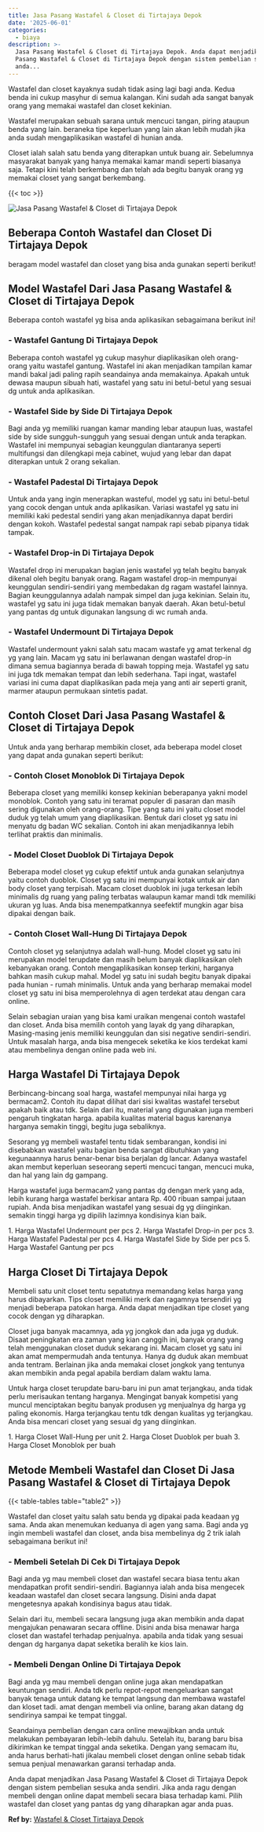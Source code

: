 ```yaml
---
title: Jasa Pasang Wastafel & Closet di Tirtajaya Depok
date: '2025-06-01'
categories:
  - biaya
description: >-
  Jasa Pasang Wastafel & Closet di Tirtajaya Depok. Anda dapat menjadikan Jasa
  Pasang Wastafel & Closet di Tirtajaya Depok dengan sistem pembelian sesuka
  anda...
---
```


Wastafel dan closet kayaknya sudah tidak asing lagi bagi anda. Kedua benda ini cukup masyhur di semua kalangan. Kini sudah ada sangat banyak orang yang memakai wastafel dan closet kekinian.

Wastafel merupakan sebuah sarana untuk mencuci tangan, piring ataupun benda yang lain. beraneka tipe keperluan yang lain akan lebih mudah jika anda sudah mengaplikasikan wastafel di hunian anda.

Closet ialah salah satu benda yang diterapkan untuk buang air. Sebelumnya masyarakat banyak yang hanya memakai kamar mandi seperti biasanya saja. Tetapi kini telah berkembang dan telah ada begitu banyak orang yg memakai closet yang sangat berkembang.

{{< toc >}}

![Jasa Pasang Wastafel & Closet di Tirtajaya Depok](/images/wastafel-closet-murah62.png)

## Beberapa Contoh Wastafel dan Closet Di Tirtajaya Depok

beragam model wastafel dan closet yang bisa anda gunakan seperti berikut!

## Model Wastafel Dari Jasa Pasang Wastafel & Closet di Tirtajaya Depok

Beberapa contoh wastafel yg bisa anda aplikasikan sebagaimana berikut ini!

### \- Wastafel Gantung Di Tirtajaya Depok

Beberapa contoh wastafel yg cukup masyhur diaplikasikan oleh orang-orang yaitu wastafel gantung. Wastafel ini akan menjadikan tampilan kamar mandi bakal jadi paling rapih seandainya anda memakainya. Apakah untuk dewasa maupun sibuah hati, wastafel yang satu ini betul-betul yang sesuai dg untuk anda aplikasikan.

### \- Wastafel Side by Side Di Tirtajaya Depok

Bagi anda yg memiliki ruangan kamar manding lebar ataupun luas, wastafel side by side sungguh-sungguh yang sesuai dengan untuk anda terapkan. Wastafel ini mempunyai sebagian keunggulan diantaranya seperti multifungsi dan dilengkapi meja cabinet, wujud yang lebar dan dapat diterapkan untuk 2 orang sekalian.

### \- Wastafel Padestal Di Tirtajaya Depok

Untuk anda yang ingin menerapkan wasteful, model yg satu ini betul-betul yang cocok dengan untuk anda aplikasikan. Variasi wastafel yg satu ini memiliki kaki pedestal sendiri yang akan menjadikannya dapat berdiri dengan kokoh. Wastafel pedestal sangat nampak rapi sebab pipanya tidak tampak.

### \- Wastafel Drop-in Di Tirtajaya Depok

Wastafel drop ini merupakan bagian jenis wastafel yg telah begitu banyak dikenal oleh begitu banyak orang. Ragam wastafel drop-in mempunyai keunggulan sendiri-sendiri yang membedakan dg ragam wastafel lainnya. Bagian keunggulannya adalah nampak simpel dan juga kekinian. Selain itu, wastafel yg satu ini juga tidak memakan banyak daerah. Akan betul-betul yang pantas dg untuk digunakan langsung di wc rumah anda.

### \- Wastafel Undermount Di Tirtajaya Depok

Wastafel undermount yakni salah satu macam wastafe yg amat terkenal dg yg yang lain. Macam yg satu ini berlawanan dengan wastafel drop-in dimana semua bagiannya berada di bawah topping meja. Wastafel yg satu ini juga tdk memakan tempat dan lebih sederhana. Tapi ingat, wastafel variasi ini cuma dapat diaplikasikan pada meja yang anti air seperti granit, marmer ataupun permukaan sintetis padat.

## Contoh Closet Dari Jasa Pasang Wastafel & Closet di Tirtajaya Depok

Untuk anda yang berharap membikin closet, ada beberapa model closet yang dapat anda gunakan seperti berikut:

### \- Contoh Closet Monoblok Di Tirtajaya Depok

Beberapa closet yang memiliki konsep kekinian beberapanya yakni model monoblok. Contoh yang satu ini teramat populer di pasaran dan masih sering digunakan oleh orang-orang. Tipe yang satu ini yaitu closet model duduk yg telah umum yang diaplikasikan. Bentuk dari closet yg satu ini menyatu dg badan WC sekalian. Contoh ini akan menjadikannya lebih terlihat praktis dan minimalis.

### \- Model Closet Duoblok Di Tirtajaya Depok

Beberapa model closet yg cukup efektif untuk anda gunakan selanjutnya yaitu contoh duoblok. Closet yg satu ini mempunyai kotak untuk air dan body closet yang terpisah. Macam closet duoblok ini juga terkesan lebih minimalis dg ruang yang paling terbatas walaupun kamar mandi tdk memiliki ukuran yg luas. Anda bisa menempatkannya seefektif mungkin agar bisa dipakai dengan baik.

### \- Contoh Closet Wall-Hung Di Tirtajaya Depok

Contoh closet yg selanjutnya adalah wall-hung. Model closet yg satu ini merupakan model terupdate dan masih belum banyak diaplikasikan oleh kebanyakan orang. Contoh mengaplikasikan konsep terkini, harganya bahkan masih cukup mahal. Model yg satu ini sudah begitu banyak dipakai pada hunian - rumah minimalis. Untuk anda yang berharap memakai model closet yg satu ini bisa memperolehnya di agen terdekat atau dengan cara online.

Selain sebagian uraian yang bisa kami uraikan mengenai contoh wastafel dan closet. Anda bisa memilih contoh yang layak dg yang diharapkan, Masing-masing jenis memiliki keunggulan dan sisi negative sendiri-sendiri. Untuk masalah harga, anda bisa mengecek seketika ke kios terdekat kami atau membelinya dengan online pada web ini.

## Harga Wastafel Di Tirtajaya Depok

Berbincang-bincang soal harga, wastafel mempunyai nilai harga yg bermacam2. Contoh itu dapat dilihat dari sisi kwalitas wastafel tersebut apakah baik atau tdk. Selain dari itu, material yang digunakan juga memberi pengaruh tingkatan harga. apabila kualitas material bagus karenanya harganya semakin tinggi, begitu juga sebaliknya.

Sesorang yg membeli wastafel tentu tidak sembarangan, kondisi ini disebabkan wastafel yaitu bagian benda sangat dibutuhkan yang kegunaannya harus benar-benar bisa berjalan dg lancar. Adanya wastafel akan membut keperluan seseorang seperti mencuci tangan, mencuci muka, dan hal yang lain dg gampang.

Harga wastafel juga bermacam2 yang pantas dg dengan merk yang ada, lebih kurang harga wastafel berkisar antara Rp. 400 ribuan sampai jutaan rupiah. Anda bisa menjadikan wastafel yang sesuai dg yg diinginkan. semakin tinggi harga yg dipilih lazimnya kondisinya kian baik.

1\. Harga Wastafel Undermount per pcs 2. Harga Wastafel Drop-in per pcs 3. Harga Wastafel Padestal per pcs 4. Harga Wastafel Side by Side per pcs 5. Harga Wastafel Gantung per pcs

## Harga Closet Di Tirtajaya Depok

Membeli satu unit closet tentu sepatutnya memandang kelas harga yang harus dibayarkan. Tips closet memiliki merk dan ragamnya tersendiri yg menjadi beberapa patokan harga. Anda dapat menjadikan tipe closet yang cocok dengan yg diharapkan.

Closet juga banyak macamnya, ada yg jongkok dan ada juga yg duduk. Disaat peningkatan era zaman yang kian canggih ini, banyak orang yang telah menggunakan closet duduk sekarang ini. Macam closet yg satu ini akan amat mempermudah anda tentunya. Hanya dg duduk akan membuat anda tentram. Berlainan jika anda memakai closet jongkok yang tentunya akan membikin anda pegal apabila berdiam dalam waktu lama.

Untuk harga closet terupdate baru-baru ini pun amat terjangkau, anda tidak perlu merisaukan tentang harganya. Mengingat banyak kompetisi yang muncul menciptakan begitu banyak produsen yg menjualnya dg harga yg paling ekonomis. Harga terjangkau tentu tdk dengan kualitas yg terjangkau. Anda bisa mencari closet yang sesuai dg yang diinginkan.

1\. Harga Closet Wall-Hung per unit 2. Harga Closet Duoblok per buah 3. Harga Closet Monoblok per buah

## Metode Membeli Wastafel dan Closet Di Jasa Pasang Wastafel & Closet di Tirtajaya Depok

{{< table-tables table="table2" >}}

Wastafel dan closet yaitu salah satu benda yg dipakai pada keadaan yg sama. Anda akan menemukan keduanya di agen yang sama. Bagi anda yg ingin membeli wastafel dan closet, anda bisa membelinya dg 2 trik ialah sebagaimana berikut ini!

### \- Membeli Setelah Di Cek Di Tirtajaya Depok

Bagi anda yg mau membeli closet dan wastafel secara biasa tentu akan mendapatkan profit sendiri-sendiri. Bagiannya ialah anda bisa mengecek keadaan wastafel dan closet secara langsung. Disini anda dapat mengetesnya apakah kondisinya bagus atau tidak.

Selain dari itu, membeli secara langsung juga akan membikin anda dapat mengajukan penawaran secara offline. Disini anda bisa menawar harga closet dan wastafel terhadap penjualnya. apabila anda tidak yang sesuai dengan dg harganya dapat seketika beralih ke kios lain.

### \- Membeli Dengan Online Di Tirtajaya Depok

Bagi anda yg mau membeli dengan online juga akan mendapatkan keuntungan sendiri. Anda tdk perlu repot-repot mengeluarkan sangat banyak tenaga untuk datang ke tempat langsung dan membawa wastafel dan kloset tadi. amat dengan membeli via online, barang akan datang dg sendirinya sampai ke tempat tinggal.

Seandainya pembelian dengan cara online mewajibkan anda untuk melakukan pembayaran lebih-lebih dahulu. Setelah itu, barang baru bisa dikirimkan ke tempat tinggal anda seketika. Dengan yang semacam itu, anda harus berhati-hati jikalau membeli closet dengan online sebab tidak semua penjual menawarkan garansi terhadap anda.

Anda dapat menjadikan Jasa Pasang Wastafel & Closet di Tirtajaya Depok dengan sistem pembelian sesuka anda sendiri. Jika anda ragu dengan membeli dengan online dapat membeli secara biasa terhadap kami. Pilih wastafel dan closet yang pantas dg yang diharapkan agar anda puas.

**Ref by:** [Wastafel & Closet Tirtajaya Depok](https://id.wikipedia.org/wiki/Wastafel)
